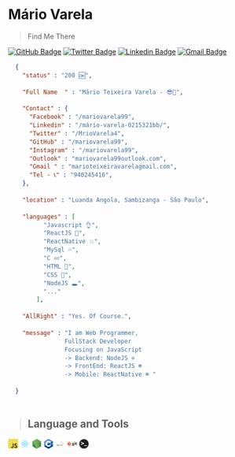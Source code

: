 # Mário Varela


> Find Me There

[![GitHub Badge](https://img.shields.io/badge/-mariovarela99-232323?style=flat-square&labelColor=232323&logo=github&logoColor=white&link=https://github.com/mariovarela99)](https://github.com/mariovarela99)
[![Twitter Badge](https://img.shields.io/badge/-@MrioVarela4-1ca0f1?style=flat-square&labelColor=1ca0f1&logo=twitter&logoColor=white&link=https://twitter.com/MrioVarela4)](https://twitter.com/MrioVarela4)
[![Linkedin Badge](https://img.shields.io/badge/-mariovarela99-blue?style=flat-square&logo=Linkedin&logoColor=white&link=https://www.linkedin.com/in/m%C3%A1rio-varela-0215321bb/)](https://www.linkedin.com/in/m%C3%A1rio-varela-0215321bb/) 
[![Gmail Badge](https://img.shields.io/badge/-marioteixeiravarela@gmail.com-c14438?style=flat-square&logo=Gmail&logoColor=white&link=mailto:marioteixeiravarela@gmail.com)](mailto:marioteixeiravarela@gmail.com)

```json
  {
    "status" : "200 🆗",
  
    "Full Name  " : "Mário Teixeira Varela - 😎🤙",
    
    "Contact" : {
      "Facebook" : "/mariovarela99",
      "Linkedin" : "/mário-varela-0215321bb/",
      "Twitter" : "/MrioVarela4",
      "GitHub" : "/mariovarela99",
      "Instagram" : "/mariovarela99",
      "Outlook" : "mariovarela99outlook.com",
      "Gmail " : "marioteixeiravarelagmail.com",
      "Tel - 📞" : "940245416",
    },
    
    "location" : "Luanda Angola, Sambizanga - São Paulo",
    
    "languages" : [
          "Javascript 👌", 
          "ReactJS 💢", 
          "ReactNative 💥", 
          "MySql 💦", 
          "C 💤", 
          "HTML 💨", 
          "CSS 💫", 
          "NodeJS 🕳", 
          "..."
        ],
    
    "AllRight" : "Yes. Of Course.",
    
    "message" : "I am Web Programmer, 
                FullStack Developer 
                Focusing on JavaScript 
                -> Backend: NodeJS ✡
                -> FrontEnd: ReactJS ☸
                -> Mobile: ReactNative ☸ "
    
  }
  
 ```

> ## Language and Tools

<code><img height="20" src="https://raw.githubusercontent.com/github/explore/80688e429a7d4ef2fca1e82350fe8e3517d3494d/topics/javascript/javascript.png"></code>
<code><img height="20" src="https://raw.githubusercontent.com/github/explore/80688e429a7d4ef2fca1e82350fe8e3517d3494d/topics/react/react.png"></code>
<code><img height="20" src="https://raw.githubusercontent.com/github/explore/80688e429a7d4ef2fca1e82350fe8e3517d3494d/topics/nodejs/nodejs.png"></code>
<code><img height="20" src="https://raw.githubusercontent.com/github/explore/80688e429a7d4ef2fca1e82350fe8e3517d3494d/topics/cpp/cpp.png"></code>
<code><img height="20" src="https://raw.githubusercontent.com/github/explore/80688e429a7d4ef2fca1e82350fe8e3517d3494d/topics/mysql/mysql.png"></code>
<code><img height="20" src="https://raw.githubusercontent.com/github/explore/80688e429a7d4ef2fca1e82350fe8e3517d3494d/topics/git/git.png"></code>
<code><img height="20" src="https://raw.githubusercontent.com/github/explore/80688e429a7d4ef2fca1e82350fe8e3517d3494d/topics/terminal/terminal.png"></code>


